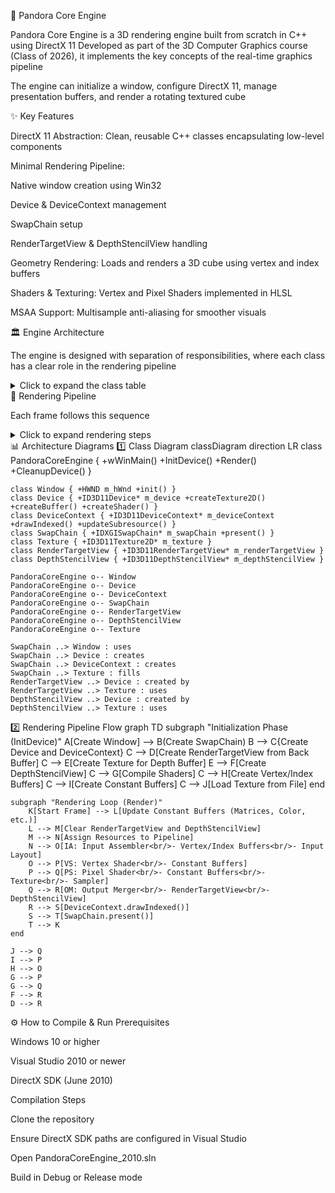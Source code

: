 🚀 Pandora Core Engine

Pandora Core Engine is a 3D rendering engine built from scratch in C++ using DirectX 11
Developed as part of the 3D Computer Graphics course (Class of 2026), it implements the key concepts of the real-time graphics pipeline

The engine can initialize a window, configure DirectX 11, manage presentation buffers, and render a rotating textured cube

✨ Key Features

DirectX 11 Abstraction: Clean, reusable C++ classes encapsulating low-level components

Minimal Rendering Pipeline:

Native window creation using Win32

Device & DeviceContext management

SwapChain setup

RenderTargetView & DepthStencilView handling

Geometry Rendering: Loads and renders a 3D cube using vertex and index buffers

Shaders & Texturing: Vertex and Pixel Shaders implemented in HLSL

MSAA Support: Multisample anti-aliasing for smoother visuals

🏛 Engine Architecture

The engine is designed with separation of responsibilities, where each class has a clear role in the rendering pipeline

<details> <summary>Click to expand the class table</summary>
Class	Description
Window	Handles the native Win32 window
Device	Factory for GPU resources (textures, buffers, shaders)
DeviceContext	Generates rendering commands and assigns resources to the pipeline
SwapChain	Manages the buffer chain for presentation
Texture	Manages 2D textures and shader resource views
RenderTargetView	Represents the color buffer for rendering the scene
DepthStencilView	Manages depth buffer to ensure correct occlusion
</details>
🎨 Rendering Pipeline

Each frame follows this sequence

<details> <summary>Click to expand rendering steps</summary>

Update: Transformation matrices and dynamic data

Clear Buffers: RenderTargetView and DepthStencilView

Assign Resources:

Input Layout, Vertex Buffer & Index Buffer

Vertex Shader & Pixel Shader

Constant Buffers

Textures & Samplers

Draw Call: DrawIndexed() to render the cube

Present: SwapChain.Present() to display the final frame

</details>
📊 Architecture Diagrams
1️⃣ Class Diagram
classDiagram
    direction LR
    class PandoraCoreEngine {
        +wWinMain()
        +InitDevice()
        +Render()
        +CleanupDevice()
    }

    class Window { +HWND m_hWnd +init() }
    class Device { +ID3D11Device* m_device +createTexture2D() +createBuffer() +createShader() }
    class DeviceContext { +ID3D11DeviceContext* m_deviceContext +drawIndexed() +updateSubresource() }
    class SwapChain { +IDXGISwapChain* m_swapChain +present() }
    class Texture { +ID3D11Texture2D* m_texture }
    class RenderTargetView { +ID3D11RenderTargetView* m_renderTargetView }
    class DepthStencilView { +ID3D11DepthStencilView* m_depthStencilView }

    PandoraCoreEngine o-- Window
    PandoraCoreEngine o-- Device
    PandoraCoreEngine o-- DeviceContext
    PandoraCoreEngine o-- SwapChain
    PandoraCoreEngine o-- RenderTargetView
    PandoraCoreEngine o-- DepthStencilView
    PandoraCoreEngine o-- Texture

    SwapChain ..> Window : uses
    SwapChain ..> Device : creates
    SwapChain ..> DeviceContext : creates
    SwapChain ..> Texture : fills
    RenderTargetView ..> Device : created by
    RenderTargetView ..> Texture : uses
    DepthStencilView ..> Device : created by
    DepthStencilView ..> Texture : uses

2️⃣ Rendering Pipeline Flow
graph TD
    subgraph "Initialization Phase (InitDevice)"
        A[Create Window] --> B(Create SwapChain)
        B --> C{Create Device and DeviceContext}
        C --> D[Create RenderTargetView from Back Buffer]
        C --> E[Create Texture for Depth Buffer]
        E --> F[Create DepthStencilView]
        C --> G[Compile Shaders]
        C --> H[Create Vertex/Index Buffers]
        C --> I[Create Constant Buffers]
        C --> J[Load Texture from File]
    end

    subgraph "Rendering Loop (Render)"
        K[Start Frame] --> L[Update Constant Buffers (Matrices, Color, etc.)]
        L --> M[Clear RenderTargetView and DepthStencilView]
        M --> N[Assign Resources to Pipeline]
        N --> O[IA: Input Assembler<br/>- Vertex/Index Buffers<br/>- Input Layout]
        O --> P[VS: Vertex Shader<br/>- Constant Buffers]
        P --> Q[PS: Pixel Shader<br/>- Constant Buffers<br/>- Texture<br/>- Sampler]
        Q --> R[OM: Output Merger<br/>- RenderTargetView<br/>- DepthStencilView]
        R --> S[DeviceContext.drawIndexed()]
        S --> T[SwapChain.present()]
        T --> K
    end

    J --> Q
    I --> P
    H --> O
    G --> P
    G --> Q
    F --> R
    D --> R

⚙ How to Compile & Run
Prerequisites

Windows 10 or higher

Visual Studio 2010 or newer

DirectX SDK (June 2010)

Compilation Steps

Clone the repository

Ensure DirectX SDK paths are configured in Visual Studio

Open PandoraCoreEngine_2010.sln

Build in Debug or Release mode
